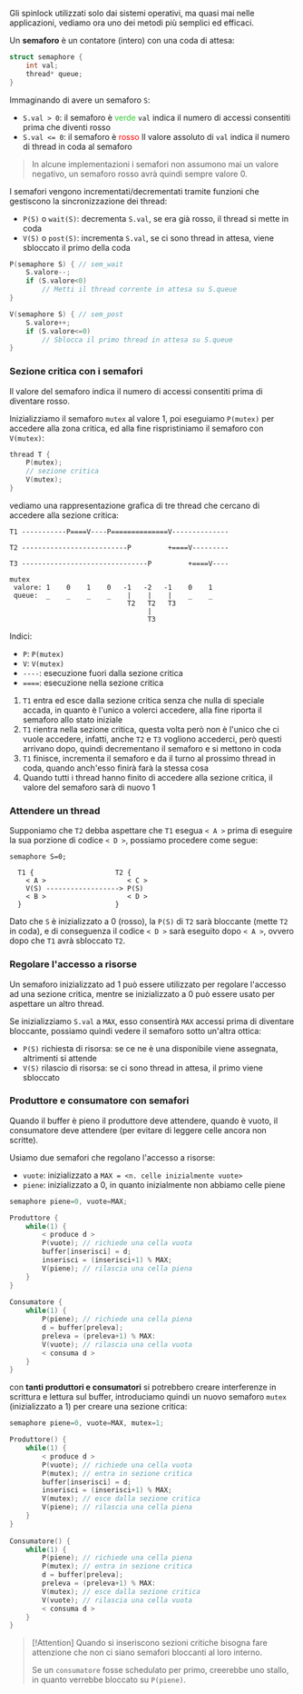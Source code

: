 Gli spinlock utilizzati solo dai sistemi operativi, ma quasi mai nelle applicazioni, vediamo ora uno dei metodi più semplici ed efficaci.

Un **semaforo** è un contatore (intero) con una coda di attesa:
```c
struct semaphore {
	int val;
	thread* queue; 
}
```

Immaginando di avere un semaforo `S`:
- `S.val > 0`: il semaforo è <span style="color:#32CD32">verde</span>
	`val` indica il numero di accessi consentiti prima che diventi rosso
- `S.val <= 0`: il semaforo è <span style="color:#ff0000">rosso</span>
	Il valore assoluto di `val` indica il numero di thread in coda al semaforo

>In alcune implementazioni i semafori non assumono mai un valore negativo, un semaforo rosso avrà quindi sempre valore $0$.

I semafori vengono incrementati/decrementati tramite funzioni che gestiscono la sincronizzazione dei thread:
- `P(S)` o `wait(S)`: decrementa `S.val`, se era già rosso, il thread si mette in coda
- `V(S)` o `post(S)`: incrementa `S.val`, se ci sono thread in attesa, viene sbloccato il primo della coda

```c
P(semaphore S) { // sem_wait
	S.valore--;
	if (S.valore<0)
	    // Metti il thread corrente in attesa su S.queue
}

V(semaphore S) { // sem_post
	S.valore++;
	if (S.valore<=0)
	    // Sblocca il primo thread in attesa su S.queue
}
```

### Sezione critica con i semafori
Il valore del semaforo indica il numero di accessi consentiti prima di diventare rosso.

Inizializziamo il semaforo `mutex` al valore $1$, poi eseguiamo `P(mutex)` per accedere alla zona critica, ed alla fine rispristiniamo il semaforo con `V(mutex)`:
```c
thread T {
	P(mutex);
	// sezione critica
	V(mutex);
}
```

vediamo una rappresentazione grafica di tre thread che cercano di accedere alla sezione critica:
```
T1 -----------P====V----P==============V--------------

T2 --------------------------P         +====V---------

T3 -------------------------------P         +====V----

mutex
 valore: 1    0    1    0   -1   -2   -1    0    1  
 queue:  _    _    _    _    |    |    |    _    _  
                             T2   T2   T3  
                                  |  
                                  T3 
```

Indici:
- `P`: `P(mutex)`
- `V`: `V(mutex)`
- `----`: esecuzione fuori dalla sezione critica
- `====`: esecuzione nella sezione critica

1. `T1` entra ed esce dalla sezione critica senza che nulla di speciale accada, in quanto è l'unico a volerci accedere, alla fine riporta il semaforo allo stato iniziale
2. `T1` rientra nella sezione critica, questa volta però non è l'unico che ci vuole accedere, infatti, anche `T2` e `T3` vogliono accederci, però questi arrivano dopo, quindi decrementano il semaforo e si mettono in coda
3. `T1` finisce, incrementa il semaforo e da il turno al prossimo thread in coda, quando anch'esso finirà farà la stessa cosa
4. Quando tutti i thread hanno finito di accedere alla sezione critica, il valore del semaforo sarà di nuovo $1$

### Attendere un thread
Supponiamo che `T2` debba aspettare che `T1` esegua `< A >` prima di eseguire la sua porzione di codice `< D >`, possiamo procedere come segue:
```
semaphore S=0;

  T1 {                    T2 {
    < A >                    < C >
    V(S) ------------------> P(S)
    < B >                    < D >
  }                       }
```

Dato che `S` è inizializzato a $0$ (rosso), la `P(S)` di `T2` sarà bloccante (mette `T2` in coda), e di conseguenza il codice `< D >` sarà eseguito dopo `< A >`, ovvero dopo che `T1` avrà sbloccato `T2`.

### Regolare l'accesso a risorse
Un semaforo inizializzato ad $1$ può essere utilizzato per regolare l'accesso ad una sezione critica, mentre se inizializzato a $0$ può essere usato per aspettare un altro thread.

Se inizializziamo `S.val` a `MAX`, esso consentirà `MAX` accessi prima di diventare bloccante, possiamo quindi vedere il semaforo sotto un'altra ottica:
- `P(S)` richiesta di risorsa: se ce ne è una disponibile viene assegnata, altrimenti si attende
- `V(S)` rilascio di risorsa: se ci sono thread in attesa, il primo viene sbloccato

### Produttore e consumatore con semafori
Quando il buffer è pieno il produttore deve attendere, quando è vuoto, il consumatore deve attendere (per evitare di leggere celle ancora non scritte).

Usiamo due semafori che regolano l'accesso a risorse:
- `vuote`: inizializzato a `MAX = <n. celle inizialmente vuote>`
- `piene`: inizializzato a $0$, in quanto inizialmente non abbiamo celle piene

```c
semaphore piene=0, vuote=MAX;

Produttore {
	while(1) {
	    < produce d >
	    P(vuote); // richiede una cella vuota
	    buffer[inserisci] = d;
	    inserisci = (inserisci+1) % MAX;
	    V(piene); // rilascia una cella piena
	}
}
 
Consumatore {
	while(1) {
		P(piene); // richiede una cella piena
	    d = buffer[preleva];
	    preleva = (preleva+1) % MAX:
	    V(vuote); // rilascia una cella vuota
	    < consuma d >
	}
}
```

con **tanti produttori e consumatori** si potrebbero creare interferenze in scrittura e lettura sul buffer, introduciamo quindi un nuovo semaforo `mutex` (inizializzato a $1$) per creare una sezione critica:
```c
semaphore piene=0, vuote=MAX, mutex=1;

Produttore() {
	while(1) {
	    < produce d >
	    P(vuote); // richiede una cella vuota
	    P(mutex); // entra in sezione critica
	    buffer[inserisci] = d;
	    inserisci = (inserisci+1) % MAX;
	    V(mutex); // esce dalla sezione critica
	    V(piene); // rilascia una cella piena
	}
}
 
Consumatore() {
	while(1) {
	    P(piene); // richiede una cella piena
	    P(mutex); // entra in sezione critica
	    d = buffer[preleva];
	    preleva = (preleva+1) % MAX:
	    V(mutex); // esce dalla sezione critica
	    V(vuote); // rilascia una cella vuota
	    < consuma d >
	}
}
```

>[!Attention]
>Quando si inseriscono sezioni critiche bisogna fare attenzione che non ci siano semafori bloccanti al loro interno.
>
>Se un `consumatore` fosse schedulato per primo, creerebbe uno stallo, in quanto verrebbe bloccato su `P(piene)`.

